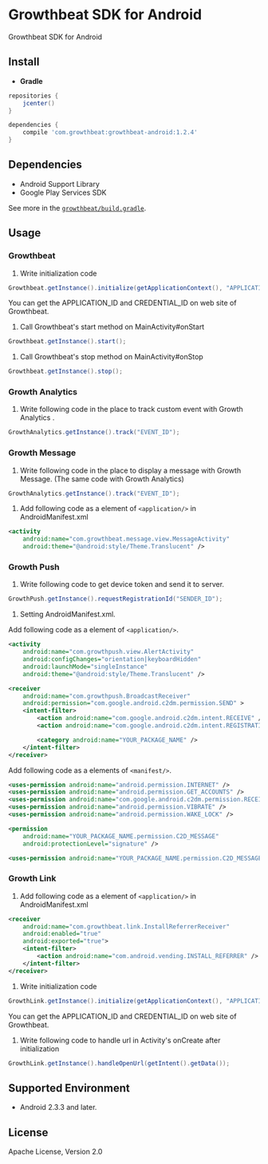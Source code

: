 # Growthbeat SDK for Android

Growthbeat SDK for Android

## Install

- **Gradle**

```groovy
repositories {
    jcenter()
}

dependencies {
    compile 'com.growthbeat:growthbeat-android:1.2.4'
}
```

## Dependencies

- Android Support Library
- Google Play Services SDK

See more in the [`growthbeat/build.gradle`](https://github.com/growthbeat/growthbeat-android/blob/master/growthbeat/build.gradle).

## Usage

### Growthbeat

1. Write initialization code

  ```java
  Growthbeat.getInstance().initialize(getApplicationContext(), "APPLICATION_ID", "CREDENTIAL_ID");
  ```

  You can get the APPLICATION_ID and CREDENTIAL_ID on web site of Growthbeat. 

1. Call Growthbeat's start method on MainActivity#onStart

  ```java
  Growthbeat.getInstance().start();
  ```

1. Call Growthbeat's stop method on MainActivity#onStop

  ```java
  Growthbeat.getInstance().stop();
  ```

### Growth Analytics

1. Write following code in the place to track custom event with Growth Analytics .

  ```java
  GrowthAnalytics.getInstance().track("EVENT_ID");
  ```
	
### Growth Message

1. Write following code in the place to display a message with Growth Message. (The same code with Growth Analytics)
	
  ```java
  GrowthAnalytics.getInstance().track("EVENT_ID");
  ```
	
1. Add following code as a element of `<application/>` in AndroidManifest.xml

  ```xml
  <activity
      android:name="com.growthbeat.message.view.MessageActivity"
      android:theme="@android:style/Theme.Translucent" />
  ```

### Growth Push

1. Write following code to get device token and send it to server.

  ```java
  GrowthPush.getInstance().requestRegistrationId("SENDER_ID");
  ```

1. Setting AndroidManifest.xml.

  Add following code as a element of `<application/>`.

  ```xml
  <activity
      android:name="com.growthpush.view.AlertActivity"
      android:configChanges="orientation|keyboardHidden"
      android:launchMode="singleInstance"
      android:theme="@android:style/Theme.Translucent" />

  <receiver
      android:name="com.growthpush.BroadcastReceiver"
      android:permission="com.google.android.c2dm.permission.SEND" >
      <intent-filter>
          <action android:name="com.google.android.c2dm.intent.RECEIVE" />
          <action android:name="com.google.android.c2dm.intent.REGISTRATION" />

          <category android:name="YOUR_PACKAGE_NAME" />
      </intent-filter>
  </receiver>
  ```

  Add following code as a elements of `<manifest/>`.

  ```xml
  <uses-permission android:name="android.permission.INTERNET" />
  <uses-permission android:name="android.permission.GET_ACCOUNTS" />
  <uses-permission android:name="com.google.android.c2dm.permission.RECEIVE" />
  <uses-permission android:name="android.permission.VIBRATE" />
  <uses-permission android:name="android.permission.WAKE_LOCK" />

  <permission
      android:name="YOUR_PACKAGE_NAME.permission.C2D_MESSAGE"
      android:protectionLevel="signature" />

  <uses-permission android:name="YOUR_PACKAGE_NAME.permission.C2D_MESSAGE" />
  ```

### Growth Link

1. Add following code as a element of `<application/>` in AndroidManifest.xml

  ```xml
  <receiver
      android:name="com.growthbeat.link.InstallReferrerReceiver"
      android:enabled="true"
      android:exported="true">
      <intent-filter>
          <action android:name="com.android.vending.INSTALL_REFERRER" />
      </intent-filter>
  </receiver>
  ```

1. Write initialization code

  ```java
  GrowthLink.getInstance().initialize(getApplicationContext(), "APPLICATION_ID", "CREDENTIAL_ID");
  ```

  You can get the APPLICATION_ID and CREDENTIAL_ID on web site of Growthbeat.
	
1. Write following code to handle url in Activity's onCreate after initialization

  ```java
  GrowthLink.getInstance().handleOpenUrl(getIntent().getData());
  ```

## Supported Environment

* Android 2.3.3 and later.

## License

Apache License, Version 2.0
